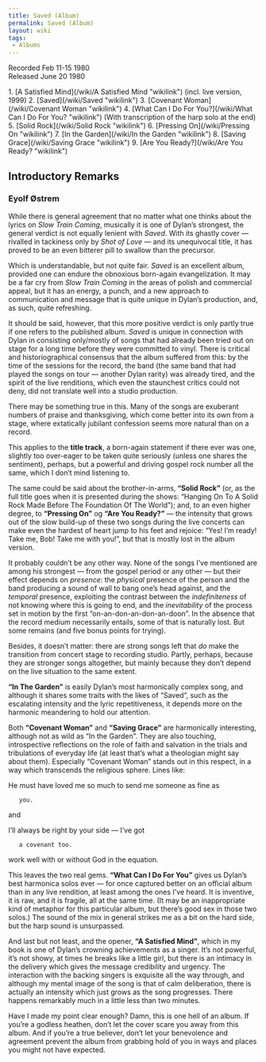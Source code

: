 ```yaml
---
title: Saved (Album)
permalink: Saved (Album)
layout: wiki
tags:
 - Albums
---
```


Recorded Feb 11-15 1980  
Released June 20 1980

<div id="songs">
1.  [A Satisfied Mind](/wiki/A Satisfied Mind "wikilink") (incl. live version,
    1999)
2.  [Saved](/wiki/Saved "wikilink")
3.  [Covenant Woman](/wiki/Covenant Woman "wikilink")
4.  [What Can I Do For You?](/wiki/What Can I Do For You? "wikilink") (With
    transcription of the harp solo at the end)
5.  [Solid Rock](/wiki/Solid Rock "wikilink")
6.  [Pressing On](/wiki/Pressing On "wikilink")
7.  [In the Garden](/wiki/In the Garden "wikilink")
8.  [Saving Grace](/wiki/Saving Grace "wikilink")
9.  [Are You Ready?](/wiki/Are You Ready? "wikilink")

</div>
<div id="intro">
<h2>
Introductory Remarks

</h2>
<h3>
Eyolf Østrem

</h3>
While there is general agreement that no matter what one thinks about
the lyrics on <em>Slow Train Coming</em>, musically it is one of Dylan’s
strongest, the general verdict is not equally lenient with
<em>Saved</em>. With its ghastly cover — rivalled in tackiness only by
<em>Shot of Love</em> — and its unequivocal title, it has proved to be
an even bitterer pill to swallow than the precursor.

Which is understandable, but not quite fair. <em>Saved</em> is an
excellent album, provided one can endure the obnoxious born-again
evangelization. It may be a far cry from <em>Slow Train Coming</em> in
the areas of polish and commercial appeal, but it has an energy, a
punch, and a new approach to communication and message that is quite
unique in Dylan’s production, and, as such, quite refreshing.

It should be said, however, that this more positive verdict is only
partly true if one refers to the published album. <em>Saved</em> is
unique in connection with Dylan in consisting only/mostly of songs that
had already been tried out on stage for a long time before they were
committed to vinyl. There is critical and historiographical consensus
that the album suffered from this: by the time of the sessions for the
record, the band (the same band that had played the songs on tour —
another Dylan rarity) was already tired, and the spirit of the live
renditions, which even the staunchest critics could not deny, did not
translate well into a studio production.

There may be something true in this. Many of the songs are exuberant
numbers of praise and thanksgiving, which come better into its own from
a stage, where extatically jubilant confession seems more natural than
on a record.

This applies to the <strong>title track</strong>, a born-again statement
if there ever was one, slightly too over-eager to be taken quite
seriously (unless one shares the sentiment), perhaps, but a powerful and
driving gospel rock number all the same, which I don’t mind listening
to.

The same could be said about the brother-in-arms,<strong> “Solid
Rock”</strong> (or, as the full title goes when it is presented during
the shows: “Hanging On To A Solid Rock Made Before The Foundation Of The
World”); and, to an even higher degree, to <strong>“Pressing
On”</strong> og <strong>“Are You Ready?”</strong> — the intensity that
grows out of the slow build-up of these two songs during the live
concerts can make even the hardest of heart jump to his feet and
rejoice: “Yes! I’m ready! Take me, Bob! Take me with you!”, but that is
mostly lost in the album version.

It probably couldn’t be any other way. None of the songs I’ve mentioned
are among his strongest — from the gospel period or any other — but
their effect depends on <em>presence</em>: the <em>physical</em>
presence of the person and the band producing a sound of wall to bang
one’s head against, and the <em>temporal</em> presence, exploiting the
contrast between the <em>indefiniteness</em> of not knowing where this
is going to end, and the <em>inevitability</em> of the process set in
motion by the first “on-an-don-an-don-an-doon”. In the absence that the
record medium necessarily entails, some of that is naturally lost. But
some remains (and five bonus points for trying).

Besides, it doesn’t matter: there are strong songs left that <em>do</em>
make the transition from concert stage to recording studio. Partly,
perhaps, because they are stronger songs altogether, but mainly because
they don’t depend on the live situation to the same extent.

<strong>“In The Garden”</strong> is easily Dylan’s most harmonically
complex song, and although it shares some traits with the likes of
“Saved”, such as the escalating intensity and the lyric repetitiveness,
it depends more on the harmonic meandering to hold our attention.

Both <strong>“Covenant Woman”</strong> and <strong>“Saving
Grace”</strong> are harmonically interesting, although not as wild as
“In the Garden”. They are also touching, introspective reflections on
the role of faith and salvation in the trials and tribulations of
everyday life (at least that’s what a theologian might say about them).
Especially “Covenant Woman” stands out in this respect, in a way which
transcends the religious sphere. Lines like:

He must have loved me so much to send me someone as fine as

`   you.`

and

I’ll always be right by your side — I’ve got

`   a covenant too.`

work well with or without God in the equation.

This leaves the two real gems. <strong>“What Can I Do For You”</strong>
gives us Dylan’s best harmonica solos ever — for once captured better on
an official album than in any live rendition, at least among the ones
I’ve heard. It is inventive, it is raw, and it is fragile, all at the
same time. (It may be an inappropriate kind of metaphor for this
particular album, but there’s good sex in those two solos.) The sound of
the mix in general strikes me as a bit on the hard side, but the harp
sound is unsurpassed.

And last but not least, and the opener, <strong>“A Satisfied
Mind”</strong>, which in my book is one of Dylan’s crowning achievements
as a singer. It’s not powerful, it’s not showy, at times he breaks like
a little girl, but there is an intimacy in the delivery which gives the
message credibility and urgency. The interaction with the backing
singers is exquisite all the way through, and although my mental image
of the song is that of calm deliberation, there is actually an intensity
which just grows as the song progresses. There happens remarkably much
in a little less than two minutes.

Have I made my point clear enough? Damn, this is one hell of an album.
If you’re a godless heathen, don’t let the cover scare you away from
this album. And if you’re a true believer, don’t let your benevolence
and agreement prevent the album from grabbing hold of you in ways and
places you might not have expected.

</div>

